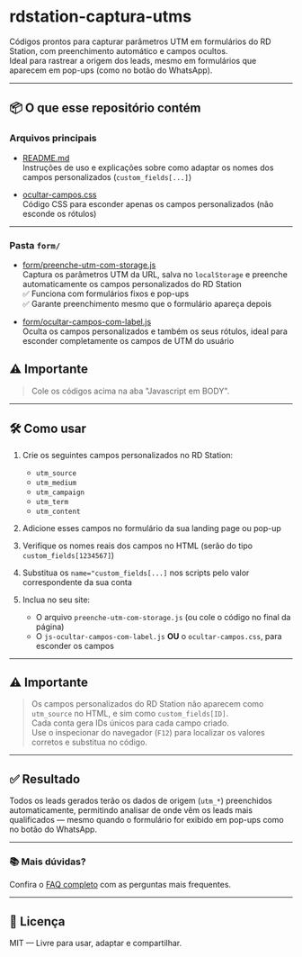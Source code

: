 # rdstation-captura-utms

Códigos prontos para capturar parâmetros UTM em formulários do RD Station, com preenchimento automático e campos ocultos.  
Ideal para rastrear a origem dos leads, mesmo em formulários que aparecem em pop-ups (como no botão do WhatsApp).

---

## 📦 O que esse repositório contém

### Arquivos principais

- [README.md](README.md)  
  Instruções de uso e explicações sobre como adaptar os nomes dos campos personalizados (`custom_fields[...]`)

- [ocultar-campos.css](ocultar-campos.css)  
  Código CSS para esconder apenas os campos personalizados (não esconde os rótulos)

---

### Pasta `form/`

- [form/preenche-utm-com-storage.js](form/preenche-utm-com-storage.js)  
  Captura os parâmetros UTM da URL, salva no `localStorage` e preenche automaticamente os campos personalizados do RD Station  
  ✅ Funciona com formulários fixos e pop-ups  
  ✅ Garante preenchimento mesmo que o formulário apareça depois

- [form/ocultar-campos-com-label.js](form/ocultar-campos-com-label.js)  
  Oculta os campos personalizados e também os seus rótulos, ideal para esconder completamente os campos de UTM do usuário

## ⚠️ Importante

> Cole os códigos acima na aba "Javascript em BODY".

---

## 🛠️ Como usar

1. Crie os seguintes campos personalizados no RD Station:  
   - `utm_source`  
   - `utm_medium`  
   - `utm_campaign`  
   - `utm_term`  
   - `utm_content`

2. Adicione esses campos no formulário da sua landing page ou pop-up

3. Verifique os nomes reais dos campos no HTML (serão do tipo `custom_fields[1234567]`)

4. Substitua os `name="custom_fields[...]` nos scripts pelo valor correspondente da sua conta

5. Inclua no seu site:
   - O arquivo `preenche-utm-com-storage.js` (ou cole o código no final da página)
   - O `js-ocultar-campos-com-label.js` **OU** o `ocultar-campos.css`, para esconder os campos

---

## ⚠️ Importante

> Os campos personalizados do RD Station não aparecem como `utm_source` no HTML, e sim como `custom_fields[ID]`.  
> Cada conta gera IDs únicos para cada campo criado.  
> Use o inspecionar do navegador (`F12`) para localizar os valores corretos e substitua no código.

---

## ✅ Resultado

Todos os leads gerados terão os dados de origem (`utm_*`) preenchidos automaticamente, permitindo analisar de onde vêm os leads mais qualificados — mesmo quando o formulário for exibido em pop-ups como no botão do WhatsApp.

---

### 📚 Mais dúvidas?  
Confira o [FAQ completo](./FAQ.md) com as perguntas mais frequentes.

---

## 🪪 Licença

MIT — Livre para usar, adaptar e compartilhar.
